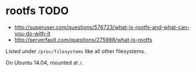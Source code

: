 # rootfs TODO

- <http://superuser.com/questions/576723/what-is-rootfs-and-what-can-you-do-with-it>
- <http://serverfault.com/questions/275988/what-is-rootfs>

Listed under `/proc/filesystems` like all other filesystems.

On Ubuntu 14.04, mounted at `/`.
